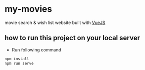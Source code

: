# my-movies
movie search & wish list website built with [VueJS](https://vuejs.org/)

## how to run this project on your local server
- Run following command
```bash
npm install
npm run serve
```